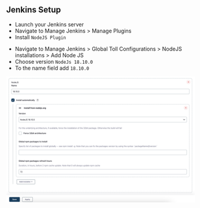 ## Jenkins Setup

- Launch your Jenkins server
- Navigate to Manage Jenkins > Manage Plugins 
- Install `NodeJS Plugin`
<!-- Make sure that you have Pipeline and Pipeline: GitHub Groovy Libraries plugins installed  -->
- Navigate to Manage Jenkins > Global Toll Configurations > NodeJS installations > Add Node JS
- Choose version `NodeJs 18.10.0`
- To the name field add `18.10.0`

![alt text](./assets/node-setup.png)
